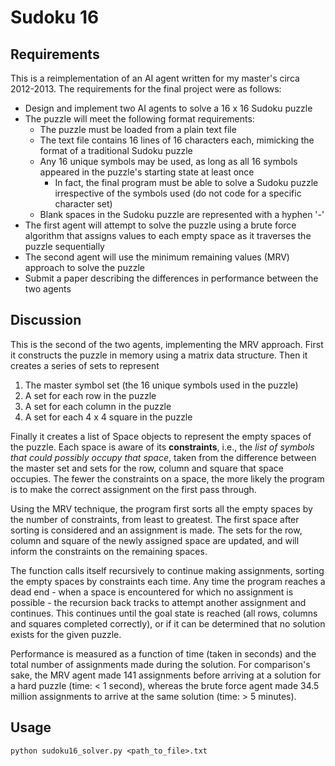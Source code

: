 # Sudoku 16

## Requirements
This is a reimplementation of an AI agent written for my master's circa 2012-2013. The requirements for the final project were as follows:

- Design and implement two AI agents to solve a 16 x 16 Sudoku puzzle
- The puzzle will meet the following format requirements:
    - The puzzle must be loaded from a plain text file
    - The text file contains 16 lines of 16 characters each, mimicking the format of a traditional Sudoku puzzle
    - Any 16 unique symbols may be used, as long as all 16 symbols appeared in the puzzle's starting state at least once
        - In fact, the final program must be able to solve a Sudoku puzzle irrespective of the symbols used (do not code for a specific character set)
    - Blank spaces in the Sudoku puzzle are represented with a hyphen '-'
- The first agent will attempt to solve the puzzle using a brute force algorithm that assigns values to each empty space as it traverses the puzzle sequentially
- The second agent will use the minimum remaining values (MRV) approach to solve the puzzle
- Submit a paper describing the differences in performance between the two agents

## Discussion
This is the second of the two agents, implementing the MRV approach. First it constructs the puzzle in memory using a matrix data structure. Then it creates a series of sets to represent

1. The master symbol set (the 16 unique symbols used in the puzzle)
2. A set for each row in the puzzle
3. A set for each column in the puzzle
4. A set for each 4 x 4 square in the puzzle

Finally it creates a list of Space objects to represent the empty spaces of the puzzle. Each space is aware of its **constraints**, i.e., the *list of symbols that could possibly occupy that space*, taken from the difference between the master set and sets for the row, column and square that space occupies. The fewer the constraints on a space, the more likely the program is to make the correct assignment on the first pass through.

Using the MRV technique, the program first sorts all the empty spaces by the number of constraints, from least to greatest. The first space after sorting is considered and an assignment is made. The sets for the row, column and square of the newly assigned space are updated, and will inform the constraints on the remaining spaces.

The function calls itself recursively to continue making assignments, sorting the empty spaces by constraints each time. Any time the program reaches a dead end - when a space is encountered for which no assignment is possible - the recursion back tracks to attempt another assignment and continues. This continues until the goal state is reached (all rows, columns and squares completed correctly), or if it can be determined that no solution exists for the given puzzle.

Performance is measured as a function of time (taken in seconds) and the total number of assignments made during the solution. For comparison's sake, the MRV agent made 141 assignments before arriving at a solution for a hard puzzle (time: < 1 second), whereas the brute force agent made 34.5 million assignments to arrive at the same solution (time: > 5 minutes).

## Usage
`python sudoku16_solver.py <path_to_file>.txt`

